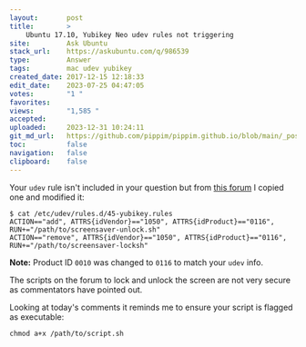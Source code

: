 ```yaml
---
layout:       post
title:        >
    Ubuntu 17.10, Yubikey Neo udev rules not triggering
site:         Ask Ubuntu
stack_url:    https://askubuntu.com/q/986539
type:         Answer
tags:         mac udev yubikey
created_date: 2017-12-15 12:18:33
edit_date:    2023-07-25 04:47:05
votes:        "1 "
favorites:    
views:        "1,585 "
accepted:     
uploaded:     2023-12-31 10:24:11
git_md_url:   https://github.com/pippim/pippim.github.io/blob/main/_posts/2017/2017-12-15-Ubuntu-17.10_-Yubikey-Neo-udev-rules-not-triggering.md
toc:          false
navigation:   false
clipboard:    false
---
```


Your `udev` rule isn't included in your question but from [this forum][1] I copied one and modified it:

``` 
$ cat /etc/udev/rules.d/45-yubikey.rules
ACTION=="add", ATTRS{idVendor}=="1050", ATTRS{idProduct}=="0116", RUN+="/path/to/screensaver-unlock.sh"
ACTION=="remove", ATTRS{idVendor}=="1050", ATTRS{idProduct}=="0116", RUN+="/path/to/screensaver-locksh"
```

**Note:** Product ID `0010` was changed to `0116` to match your `udev` info.

The scripts on the forum to lock and unlock the screen are not very secure as commentators have pointed out.

Looking at today's comments it reminds me to ensure your script is flagged as executable:

``` 
chmod a+x /path/to/script.sh
```
  [1]: [https://forum.yubico.com/viewtopicf58c.html?f=8&t=246](https://forum.yubico.com/viewtopicf58c.html?f=8&t=246)
